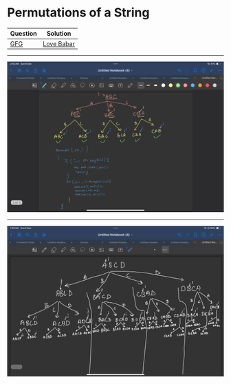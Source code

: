 Permutations of a String
===

|Question|Solution|
|-|-|
|[GFG](https://www.geeksforgeeks.org/problems/permutations-of-a-given-string2041/1)|[Love Babar](https://www.youtube.com/watch?v=va3NEycUxsg)|


---
![Alt text](1.PNG)


---
![Alt text](2.PNG)